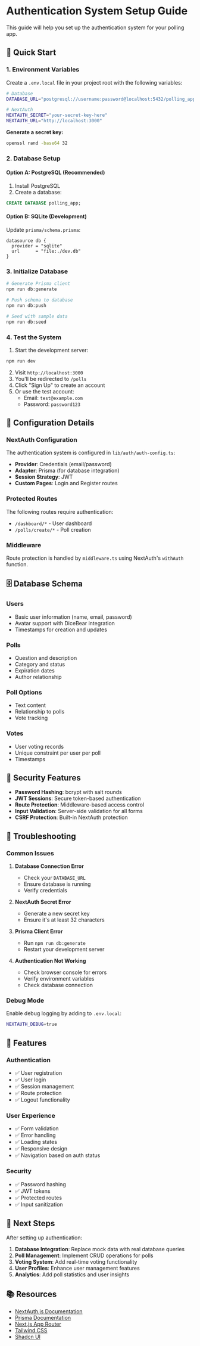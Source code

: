 # Authentication System Setup Guide

This guide will help you set up the authentication system for your polling app.

## 🚀 Quick Start

### 1. Environment Variables

Create a `.env.local` file in your project root with the following variables:

```bash
# Database
DATABASE_URL="postgresql://username:password@localhost:5432/polling_app"

# NextAuth
NEXTAUTH_SECRET="your-secret-key-here"
NEXTAUTH_URL="http://localhost:3000"
```

**Generate a secret key:**
```bash
openssl rand -base64 32
```

### 2. Database Setup

#### Option A: PostgreSQL (Recommended)
1. Install PostgreSQL
2. Create a database:
```sql
CREATE DATABASE polling_app;
```

#### Option B: SQLite (Development)
Update `prisma/schema.prisma`:
```prisma
datasource db {
  provider = "sqlite"
  url      = "file:./dev.db"
}
```

### 3. Initialize Database

```bash
# Generate Prisma client
npm run db:generate

# Push schema to database
npm run db:push

# Seed with sample data
npm run db:seed
```

### 4. Test the System

1. Start the development server:
```bash
npm run dev
```

2. Visit `http://localhost:3000`
3. You'll be redirected to `/polls`
4. Click "Sign Up" to create an account
5. Or use the test account:
   - Email: `test@example.com`
   - Password: `password123`

## 🔧 Configuration Details

### NextAuth Configuration

The authentication system is configured in `lib/auth/auth-config.ts`:

- **Provider**: Credentials (email/password)
- **Adapter**: Prisma (for database integration)
- **Session Strategy**: JWT
- **Custom Pages**: Login and Register routes

### Protected Routes

The following routes require authentication:
- `/dashboard/*` - User dashboard
- `/polls/create/*` - Poll creation

### Middleware

Route protection is handled by `middleware.ts` using NextAuth's `withAuth` function.

## 🗄️ Database Schema

### Users
- Basic user information (name, email, password)
- Avatar support with DiceBear integration
- Timestamps for creation and updates

### Polls
- Question and description
- Category and status
- Expiration dates
- Author relationship

### Poll Options
- Text content
- Relationship to polls
- Vote tracking

### Votes
- User voting records
- Unique constraint per user per poll
- Timestamps

## 🔐 Security Features

- **Password Hashing**: bcrypt with salt rounds
- **JWT Sessions**: Secure token-based authentication
- **Route Protection**: Middleware-based access control
- **Input Validation**: Server-side validation for all forms
- **CSRF Protection**: Built-in NextAuth protection

## 🚨 Troubleshooting

### Common Issues

1. **Database Connection Error**
   - Check your `DATABASE_URL`
   - Ensure database is running
   - Verify credentials

2. **NextAuth Secret Error**
   - Generate a new secret key
   - Ensure it's at least 32 characters

3. **Prisma Client Error**
   - Run `npm run db:generate`
   - Restart your development server

4. **Authentication Not Working**
   - Check browser console for errors
   - Verify environment variables
   - Check database connection

### Debug Mode

Enable debug logging by adding to `.env.local`:
```bash
NEXTAUTH_DEBUG=true
```

## 📱 Features

### Authentication
- ✅ User registration
- ✅ User login
- ✅ Session management
- ✅ Route protection
- ✅ Logout functionality

### User Experience
- ✅ Form validation
- ✅ Error handling
- ✅ Loading states
- ✅ Responsive design
- ✅ Navigation based on auth status

### Security
- ✅ Password hashing
- ✅ JWT tokens
- ✅ Protected routes
- ✅ Input sanitization

## 🔄 Next Steps

After setting up authentication:

1. **Database Integration**: Replace mock data with real database queries
2. **Poll Management**: Implement CRUD operations for polls
3. **Voting System**: Add real-time voting functionality
4. **User Profiles**: Enhance user management features
5. **Analytics**: Add poll statistics and user insights

## 📚 Resources

- [NextAuth.js Documentation](https://next-auth.js.org/)
- [Prisma Documentation](https://www.prisma.io/docs/)
- [Next.js App Router](https://nextjs.org/docs/app)
- [Tailwind CSS](https://tailwindcss.com/docs)
- [Shadcn UI](https://ui.shadcn.com/)



